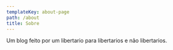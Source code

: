 ```yaml
---
templateKey: about-page
path: /about
title: Sobre
---
```

Um blog feito por um libertario para libertarios e não libertarios.